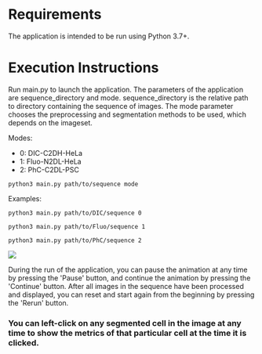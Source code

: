 # Requirements
The application is intended to be run using Python 3.7+.

# Execution Instructions
Run main.py to launch the application.
The parameters of the application are sequence_directory and mode.
sequence_directory is the relative path to directory containing the sequence of images.
The mode parameter chooses the preprocessing and segmentation methods to be used, which depends on the imageset.

Modes: 
* 0: DIC-C2DH-HeLa
* 1: Fluo-N2DL-HeLa
* 2: PhC-C2DL-PSC

```
python3 main.py path/to/sequence mode 
```
Examples:
```
python3 main.py path/to/DIC/sequence 0 
```
```
python3 main.py path/to/Fluo/sequence 1 
```
```
python3 main.py path/to/PhC/sequence 2
```
![](phc.gif)

During the run of the application, you can pause the animation at any time by pressing the 'Pause' button, and continue the animation by pressing the 'Continue' button.
After all images in the sequence have been processed and displayed, you can reset and start again from the beginning by pressing the 'Rerun' button.

### You can left-click on any segmented cell in the image at any time to show the metrics of that particular cell at the time it is clicked.


